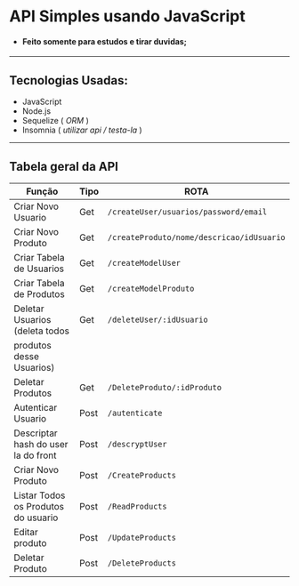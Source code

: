 # API Simples usando JavaScript
- #### Feito somente para estudos e tirar duvidas;
----
## Tecnologias Usadas:
- JavaScript
- Node.js
- Sequelize ( _ORM_ )
- Insomnia ( _utilizar api / testa-la_ )
----
## Tabela geral da API
| Função | Tipo | ROTA |
| ---|---|--- |
| Criar Novo Usuario | Get | `/createUser/usuarios/password/email` |
| Criar Novo Produto | Get | `/createProduto/nome/descricao/idUsuario` |
| Criar Tabela de Usuarios | Get | `/createModelUser` |
| Criar Tabela de Produtos | Get | `/createModelProduto` |
| Deletar Usuarios (deleta todos | Get | `/deleteUser/:idUsuario` |
| produtos desse Usuarios) |      |
| Deletar Produtos | Get  | `/DeleteProduto/:idProduto` |
| Autenticar Usuario | Post | `/autenticate` |
| Descriptar hash do user la do front | Post | `/descryptUser` |
| Criar Novo Produto | Post | `/CreateProducts` |
| Listar Todos os Produtos do usuario | Post | `/ReadProducts` |
| Editar produto | Post | `/UpdateProducts` |
| Deletar Produto | Post | `/DeleteProducts` |